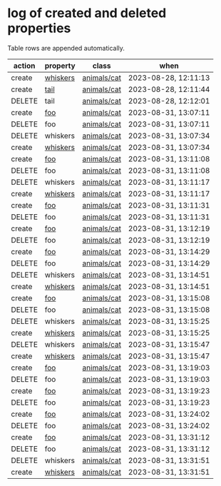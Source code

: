 # log of created and deleted properties

Table rows are appended automatically.

| action | property | class | when |
|--------|----------|-------|------|
| create | [whiskers](../../classes/animals/cat/properties/whiskers) | [animals/cat](../../classes/animals/cat) | 2023-08-28, 12:11:13 |
| create | [tail](../../classes/animals/cat/properties/tail) | [animals/cat](../../classes/animals/cat) | 2023-08-28, 12:11:44 |
| DELETE | tail | [animals/cat](../../classes/animals/cat) | 2023-08-28, 12:12:01 |
| create | [foo](../../classes/animals/cat/properties/foo) | [animals/cat](../../classes/animals/cat) | 2023-08-31, 13:07:11 |
| DELETE | foo | [animals/cat](../../classes/animals/cat) | 2023-08-31, 13:07:11 |
| DELETE | whiskers | [animals/cat](../../classes/animals/cat) | 2023-08-31, 13:07:34 |
| create | [whiskers](../../classes/animals/cat/properties/whiskers) | [animals/cat](../../classes/animals/cat) | 2023-08-31, 13:07:34 |
| create | [foo](../../classes/animals/cat/properties/foo) | [animals/cat](../../classes/animals/cat) | 2023-08-31, 13:11:08 |
| DELETE | foo | [animals/cat](../../classes/animals/cat) | 2023-08-31, 13:11:08 |
| DELETE | whiskers | [animals/cat](../../classes/animals/cat) | 2023-08-31, 13:11:17 |
| create | [whiskers](../../classes/animals/cat/properties/whiskers) | [animals/cat](../../classes/animals/cat) | 2023-08-31, 13:11:17 |
| create | [foo](../../classes/animals/cat/properties/foo) | [animals/cat](../../classes/animals/cat) | 2023-08-31, 13:11:31 |
| DELETE | foo | [animals/cat](../../classes/animals/cat) | 2023-08-31, 13:11:31 |
| create | [foo](../../classes/animals/cat/properties/foo) | [animals/cat](../../classes/animals/cat) | 2023-08-31, 13:12:19 |
| DELETE | foo | [animals/cat](../../classes/animals/cat) | 2023-08-31, 13:12:19 |
| create | [foo](../../classes/animals/cat/properties/foo) | [animals/cat](../../classes/animals/cat) | 2023-08-31, 13:14:29 |
| DELETE | foo | [animals/cat](../../classes/animals/cat) | 2023-08-31, 13:14:29 |
| DELETE | whiskers | [animals/cat](../../classes/animals/cat) | 2023-08-31, 13:14:51 |
| create | [whiskers](../../classes/animals/cat/properties/whiskers) | [animals/cat](../../classes/animals/cat) | 2023-08-31, 13:14:51 |
| create | [foo](../../classes/animals/cat/properties/foo) | [animals/cat](../../classes/animals/cat) | 2023-08-31, 13:15:08 |
| DELETE | foo | [animals/cat](../../classes/animals/cat) | 2023-08-31, 13:15:08 |
| DELETE | whiskers | [animals/cat](../../classes/animals/cat) | 2023-08-31, 13:15:25 |
| create | [whiskers](../../classes/animals/cat/properties/whiskers) | [animals/cat](../../classes/animals/cat) | 2023-08-31, 13:15:25 |
| DELETE | whiskers | [animals/cat](../../classes/animals/cat) | 2023-08-31, 13:15:47 |
| create | [whiskers](../../classes/animals/cat/properties/whiskers) | [animals/cat](../../classes/animals/cat) | 2023-08-31, 13:15:47 |
| create | [foo](../../classes/animals/cat/properties/foo) | [animals/cat](../../classes/animals/cat) | 2023-08-31, 13:19:03 |
| DELETE | foo | [animals/cat](../../classes/animals/cat) | 2023-08-31, 13:19:03 |
| create | [foo](../../classes/animals/cat/properties/foo) | [animals/cat](../../classes/animals/cat) | 2023-08-31, 13:19:23 |
| DELETE | foo | [animals/cat](../../classes/animals/cat) | 2023-08-31, 13:19:23 |
| create | [foo](../../classes/animals/cat/properties/foo) | [animals/cat](../../classes/animals/cat) | 2023-08-31, 13:24:02 |
| DELETE | foo | [animals/cat](../../classes/animals/cat) | 2023-08-31, 13:24:02 |
| create | [foo](../../classes/animals/cat/properties/foo) | [animals/cat](../../classes/animals/cat) | 2023-08-31, 13:31:12 |
| DELETE | foo | [animals/cat](../../classes/animals/cat) | 2023-08-31, 13:31:12 |
| DELETE | whiskers | [animals/cat](../../classes/animals/cat) | 2023-08-31, 13:31:51 |
| create | [whiskers](../../classes/animals/cat/properties/whiskers) | [animals/cat](../../classes/animals/cat) | 2023-08-31, 13:31:51 |
